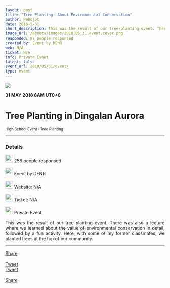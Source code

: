 ```yaml
---
layout: post
title: "Tree Planting: About Environmental Conservation"
author: Pebojot
date: 2018-5-31
short_description: This was the result of our tree-planting event. There was also a lecture where we learned about the value of environmental conservation
image_url: /assets/images/2018.05.31.event.cover.png
responded: 87 people responsed
created_by: Event by DENR
web: N/A
ticket: N/A
info: Private Event
latest: false
event_url: 2018/05/31/event/
type: event
---
```


<img src="{{ '/assets/images/2018.05.31.event.cover.png' | relative_url }}" class="rounded img-fluid">

<b>31 MAY 2018 8AM UTC+8</b>
<div style="text-align: left">
    <h1>Tree Planting in Dingalan Aurora</h1>
</div>
<small>High School Event · Tree Planting</small>

---
<div style="text-align: left">
    <h3>Details</h3>
</div>
<div style="text-align: justify">
    <p>
        <img src="{{ '/assets/images/group.webp' | relative_url }}" width="24" height="24">
        256 people responsed
    </p>
    <p>
        <img src="{{ '/assets/images/flag.webp' | relative_url }}" width="24" height="24">
        Event by DENR
    </p>
    <p>
        <img src="{{ '/assets/images/web.webp' | relative_url }}" width="24" height="24">
        Website: N/A
    </p>
    <p>
        <img src='{{ '/assets/images/ticket.webp' | relative_url }}' width="24" height="24">
        Ticket: N/A
    </p>
    <p>
        <img src='{{ '/assets/images/information.webp' | relative_url }}' width="24" height="24">
        Private Event
    </p>
    <p>
    This was the result of our tree-planting event. There was also a lecture where we learned about the value of environmental conservation in detail, followed by a fun activity. Here, with some of my former classmates, we planted trees at the top of our community.
    </p>
</div>

---

<div class="desktop__size ">
  <div class="d-flex align-items-center">
    <div class="align-self-center">
      <div class="fb-share-button align-self-center" style="vertical-align: super;top:-2px" data-href="{{ page.url | absolute_url }}" data-layout="button" data-size="large"><a target="_blank" href="https://www.facebook.com/sharer/sharer.php?u=https%3A%2F%2Fdevelopers.facebook.com%2Fdocs%2Fplugins%2F&amp;src=sdkpreparse" class="fb-xfbml-parse-ignore">Share</a></div>
    </div>
    &nbsp;
    <div class="align-self-center">
      <a href="https://twitter.com/share?ref_src=twsrc%5Etfw" class="twitter-share-button" data-size="large"
        data-show-screen-name="false" data-show-count="false" data-via="workpebojot">Tweet</a>
      <script async src="https://platform.twitter.com/widgets.js" charset="utf-8"></script>
    </div>
  </div>
</div>

<div class="mobile__size">
    <div class="d-flex align-items-center justify-content-start">
        <div class="align-self-center">
            <a href="https://twitter.com/share?ref_src=twsrc%5Etfw" class="twitter-share-button align-self-center" data-show-screen-name="false" data-show-count="false" data-via="workpebojot">Tweet</a><script async src="https://platform.twitter.com/widgets.js" charset="utf-8"></script>
        </div>
        &nbsp;
        <div class="align-self-center">
            <div class="fb-share-button align-self-center" style="vertical-align: super;top:-2px" data-href="{{ page.url | absolute_url }}" data-layout="button" data-size="small"><a target="_blank" href="https://www.facebook.com/sharer/sharer.php?u=https%3A%2F%2Fdevelopers.facebook.com%2Fdocs%2Fplugins%2F&amp;src=sdkpreparse" class="fb-xfbml-parse-ignore">Share</a></div>
        </div>
    </div>
</div>
<br />
<br />
<br />
<br />
<br />